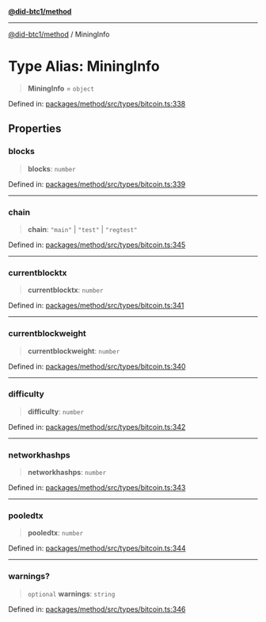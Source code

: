 [**@did-btc1/method**](../README.md)

***

[@did-btc1/method](../globals.md) / MiningInfo

# Type Alias: MiningInfo

> **MiningInfo** = `object`

Defined in: [packages/method/src/types/bitcoin.ts:338](https://github.com/dcdpr/did-btc1-js/blob/751aedd75738c26882a2149e644ae32b9e424707/packages/method/src/types/bitcoin.ts#L338)

## Properties

### blocks

> **blocks**: `number`

Defined in: [packages/method/src/types/bitcoin.ts:339](https://github.com/dcdpr/did-btc1-js/blob/751aedd75738c26882a2149e644ae32b9e424707/packages/method/src/types/bitcoin.ts#L339)

***

### chain

> **chain**: `"main"` \| `"test"` \| `"regtest"`

Defined in: [packages/method/src/types/bitcoin.ts:345](https://github.com/dcdpr/did-btc1-js/blob/751aedd75738c26882a2149e644ae32b9e424707/packages/method/src/types/bitcoin.ts#L345)

***

### currentblocktx

> **currentblocktx**: `number`

Defined in: [packages/method/src/types/bitcoin.ts:341](https://github.com/dcdpr/did-btc1-js/blob/751aedd75738c26882a2149e644ae32b9e424707/packages/method/src/types/bitcoin.ts#L341)

***

### currentblockweight

> **currentblockweight**: `number`

Defined in: [packages/method/src/types/bitcoin.ts:340](https://github.com/dcdpr/did-btc1-js/blob/751aedd75738c26882a2149e644ae32b9e424707/packages/method/src/types/bitcoin.ts#L340)

***

### difficulty

> **difficulty**: `number`

Defined in: [packages/method/src/types/bitcoin.ts:342](https://github.com/dcdpr/did-btc1-js/blob/751aedd75738c26882a2149e644ae32b9e424707/packages/method/src/types/bitcoin.ts#L342)

***

### networkhashps

> **networkhashps**: `number`

Defined in: [packages/method/src/types/bitcoin.ts:343](https://github.com/dcdpr/did-btc1-js/blob/751aedd75738c26882a2149e644ae32b9e424707/packages/method/src/types/bitcoin.ts#L343)

***

### pooledtx

> **pooledtx**: `number`

Defined in: [packages/method/src/types/bitcoin.ts:344](https://github.com/dcdpr/did-btc1-js/blob/751aedd75738c26882a2149e644ae32b9e424707/packages/method/src/types/bitcoin.ts#L344)

***

### warnings?

> `optional` **warnings**: `string`

Defined in: [packages/method/src/types/bitcoin.ts:346](https://github.com/dcdpr/did-btc1-js/blob/751aedd75738c26882a2149e644ae32b9e424707/packages/method/src/types/bitcoin.ts#L346)
